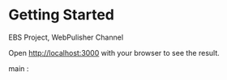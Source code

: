 # Getting Started

EBS Project, WebPulisher Channel
<br/>


Open [http://localhost:3000](http://localhost:3000) with your browser to see the result.<br/>

main : 